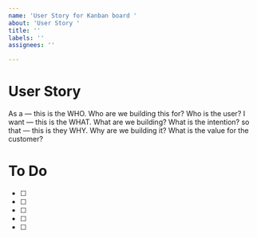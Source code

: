 ```yaml
---
name: 'User Story for Kanban board '
about: 'User Story '
title: ''
labels: ''
assignees: ''

---
```


# User Story

As a <type of user> — this is the WHO. Who are we building this for? Who is the user?
I want <some feature> — this is the WHAT. What are we building? What is the intention?
so that <some reason> — this is they WHY. Why are we building it? What is the value for the customer?

# To Do

* [ ] 
* [ ] 
* [ ]
* [ ]
* [ ]
